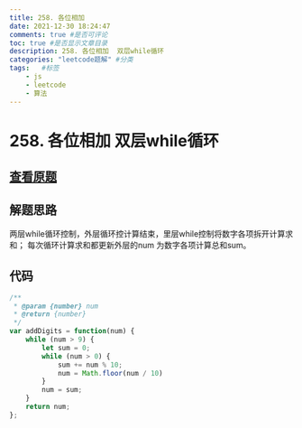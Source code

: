 ```yaml
---
title: 258. 各位相加
date: 2021-12-30 18:24:47
comments: true #是否可评论
toc: true #是否显示文章目录
description: 258. 各位相加  双层while循环
categories: "leetcode题解" #分类
tags:   #标签
    - js
    - leetcode
    - 算法
---
```


# 258. 各位相加  双层while循环
## [查看原题](https://leetcode-cn.com/problems/add-digits/)
## 解题思路
两层while循环控制，外层循环控计算结束，里层while控制将数字各项拆开计算求和；
每次循环计算求和都更新外层的num 为数字各项计算总和sum。

## 代码

```javascript
/**
 * @param {number} num
 * @return {number}
 */
var addDigits = function(num) {
    while (num > 9) {
        let sum = 0;
        while (num > 0) {
            sum += num % 10;
            num = Math.floor(num / 10)
        }
        num = sum;
    }
    return num;
};
```